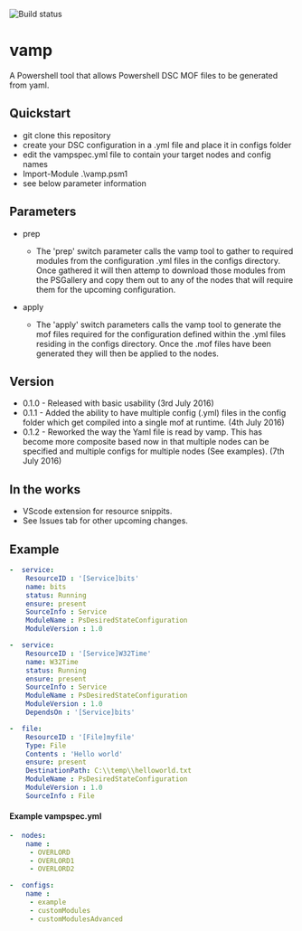 ![Build status](https://ci.appveyor.com/api/projects/status/s7a7aos4yo2v3vvd?svg=true)

# vamp
A Powershell tool that allows Powershell DSC MOF files to be generated from yaml. 

## Quickstart
* git clone this repository
* create your DSC configuration in a .yml file and place it in configs folder
* edit the vampspec.yml file to contain your target nodes and config names
* Import-Module .\vamp.psm1
* see below parameter information

## Parameters

* prep
  - The 'prep' switch parameter calls the vamp tool to gather to required modules from the configuration .yml files in the configs directory. Once gathered it will then attemp to download
  those modules from the PSGallery and copy them out to any of the nodes that will require them for the upcoming configuration.

* apply
  - The 'apply' switch parameters calls the vamp tool to generate the mof files required for the configuration defined within the .yml files residing in the configs directory.
  Once the .mof files have been generated they will then be applied to the nodes.

## Version

 * 0.1.0 - Released with basic usability (3rd July 2016)
 * 0.1.1 - Added the ability to have multiple config (.yml) files in the config folder which get compiled into a single mof at runtime. (4th July 2016)
 * 0.1.2 - Reworked the way the Yaml file is read by vamp. This has become more composite based now in that multiple nodes can be specified and multiple configs for multiple nodes (See examples). (7th July 2016) 

## In the works

 * VScode extension for resource snippits.
 * See Issues tab for other upcoming changes.


## Example 

```yaml
-  service:
    ResourceID : '[Service]bits'
    name: bits
    status: Running
    ensure: present
    SourceInfo : Service
    ModuleName : PsDesiredStateConfiguration
    ModuleVersion : 1.0

-  service:
    ResourceID : '[Service]W32Time'
    name: W32Time
    status: Running
    ensure: present
    SourceInfo : Service
    ModuleName : PsDesiredStateConfiguration
    ModuleVersion : 1.0
    DependsOn : '[Service]bits'

-  file:
    ResourceID : '[File]myfile'
    Type: File
    Contents : 'Hello world'
    ensure: present
    DestinationPath: C:\\temp\\helloworld.txt
    ModuleName : PsDesiredStateConfiguration
    ModuleVersion : 1.0
    SourceInfo : File
```

#### Example vampspec.yml
```yaml
-  nodes:
    name : 
     - OVERLORD
     - OVERLORD1
     - OVERLORD2

-  configs:
    name : 
     - example
     - customModules
     - customModulesAdvanced
```
